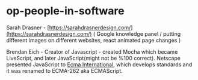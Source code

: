 # op-people-in-software

Sarah Drasner - [https://sarahdrasnerdesign.com/](https://sarahdrasnerdesign.com/) \( Google knowledge panel / putting different images on different websites, react animated page changes \)

Brendan Eich - Creator of Javascript - created Mocha which became LiveScript, and later JavaScript\(might not be %100 correct\). Netscape presented JavaScript to [Ecma International](http://www.ecma-international.org/), which develops standards and it was renamed to ECMA-262 aka ECMAScript.

